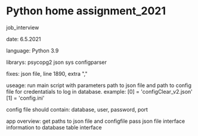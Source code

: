 # Python home assignment_2021
 job_interview

date: 6.5.2021

language:
Python 3.9

librarys:
psycopg2
json
sys
configparser

fixes:
json file, line 1890, extra ","

useage:
run main script with parameters path to json file and path to config file for credentatials to log in database.
example:
[0] = 'configClear_v2.json'
[1] = 'config.ini'          


config file should contain: database, user, password, port

app overview:
get paths to json file and configfile
pass json file interface information to database table interface